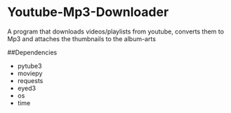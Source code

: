 # Youtube-Mp3-Downloader
A program that downloads videos/playlists from youtube, converts them to Mp3 and attaches the thumbnails to the album-arts

##Dependencies
- pytube3
- moviepy
- requests
- eyed3
- os
- time
